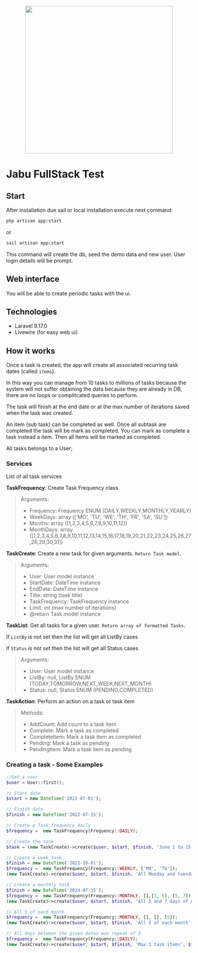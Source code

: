 <p align="center"><a href="https://gojbu.com" target="_blank"><img src="https://www.gojabu.com/wp-content/uploads/2021/08/FONDO-AZUL-1.png" width="400px" />
</a></p>



#  Jabu FullStack Test

## Start

After installation due sail or local installation execute next command:

```bash
php artisan app:start
```

or

```bash
sail artisan app:start
```

This command will create the db, seed the demo data and new user. User login details will be prompt.

## Web interface

You will be able to create periodic tasks with the ui.

## Technologies

* Laravel 9.17.0
* Livewire (for easy web ui)

## How it works

Once a task is created, the app will create all associated recurring task dates (called `items`).

In this way you can manage from 10 tasks to millions of tasks because the system will not suffer obtaining the data because they are already in DB, there are no loops or complitcated queries to perform.

The task will finish at the end date or at the max number of iterations saved when the task was created.

An item (sub task) can be completed as well. Once all subtask are completed the task will be mark as completed. You can mark as complete a task instead a item. Then all items will be marked as completed.

All tasks belongs to a User;

### Services

List of all task services

**TaskFrequency**: Create Task Frequency class

> Arguments:
> * Frequency: Frequency ENUM (DAILY,WEEKLY,MONTHLY,YEARLY)
> * WeekDays: array (['MO', 'TU', 'WE', 'TH', 'FR', 'SA', 'SU'])
> * Months: array ([1,2,3,4,5,6,7,8,9,10,11,12])
> * MonthDays: array ([1,2,3,4,5,6,7,8,9,10,11,12,13,14,15,16,17,18,19,20,21,22,23,24,25,26,27,28,29,30,31])


**TaskCreate**: Create a new task for given arguments. `Return Task model`.

> Arguments:
> * User: User model instance
> * StartDate: DateTime instance
> * EndDate: DateTime instance
> * Title: string (task title)
> * TaskFrequency: TaskFrequency instance
> * Limit: int (max number of iterations)
> * @return Task model instance

**TaskList**: Get all tasks for a given user. `Return array of formatted Tasks`.

If `ListBy` is not set then the list will get all ListBy cases

If `Status` is not set then the list will get all Status cases

> Arguments:
> * User: User model instance
> * ListBy: null, ListBy ENUM (TODAY,TOMORROW,NEXT_WEEK,NEXT_MONTH)
> * Status: null, Status ENUM (PENDING,COMPLETED)

**TaskAction**: Perform an action on a task or task item

> Methods:
> * AddCount: Add count to a task item
> * Complete: Mark a task as completed
> * CompleteItem: Mark a task item as completed
> * Pending: Mark a task as pending
> * PendingItem: Mark a task item as pending

### Creating a task - Some Examples

```php
//Get a user
$user = User::first();

// Start date
$start = new DateTime('2022-07-01');

// Finish date
$finish = new DateTime('2022-07-15');

// Create a Task frequency daily
$frequency =  new TaskFrequency(Frequency::DAILY);

// Create the task
$task = (new TaskCreate)->create($user, $start, $finish, 'June 1 to 15', $frequency);

// Create a week task
$finish = new DateTime('2022-10-01');
$frequency =  new TaskFrequency(Frequency::WEEKLY, ['MO', 'TU']);
(new TaskCreate)->create($user, $start, $finish, 'All Monday and tuesday', $frequency);

// Create a monthly task
$finish = new DateTime('2024-07-15');
$frequency =  new TaskFrequency(Frequency::MONTHLY, [],[3, 5], [5, 7]);
(new TaskCreate)->create($user, $start, $finish, 'All 5 and 7 days of march and may', $frequency);

// All 5 of each month
$frequency =  new TaskFrequency(Frequency::MONTHLY, [], [], [5]);
(new TaskCreate)->create($user, $start, $finish, 'All 5 of each month', $frequency);

// All days between the given dates max repeat of 3
$frequency =  new TaskFrequency(Frequency::DAILY);
(new TaskCreate)->create($user, $start, $finish, 'Max 3 task items', $frequency, 3);
```

